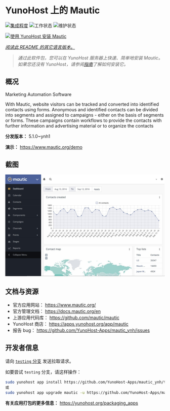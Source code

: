 <!--
注意：此 README 由 <https://github.com/YunoHost/apps/tree/master/tools/readme_generator> 自动生成
请勿手动编辑。
-->

# YunoHost 上的 Mautic

[![集成程度](https://dash.yunohost.org/integration/mautic.svg)](https://dash.yunohost.org/appci/app/mautic) ![工作状态](https://ci-apps.yunohost.org/ci/badges/mautic.status.svg) ![维护状态](https://ci-apps.yunohost.org/ci/badges/mautic.maintain.svg)

[![使用 YunoHost 安装 Mautic](https://install-app.yunohost.org/install-with-yunohost.svg)](https://install-app.yunohost.org/?app=mautic)

*[阅读此 README 的其它语言版本。](./ALL_README.md)*

> *通过此软件包，您可以在 YunoHost 服务器上快速、简单地安装 Mautic。*  
> *如果您还没有 YunoHost，请参阅[指南](https://yunohost.org/install)了解如何安装它。*

## 概况

Marketing Automation Software

With Mautic, website visitors can be tracked and converted into identified contacts using forms. Anonymous and identified contacts can be divided into segments and assigned to campaigns - either on the basis of segments or forms. These campaigns contain workflows to provide the contacts with further information and advertising material or to organize the contacts

**分发版本：** 5.1.0~ynh1

**演示：** <https://www.mautic.org/demo>

## 截图

![Mautic 的截图](./doc/screenshots/mautic-Screenshots.jpg)

## 文档与资源

- 官方应用网站： <https://www.mautic.org/>
- 官方管理文档： <https://docs.mautic.org/en>
- 上游应用代码库： <https://github.com/mautic/mautic>
- YunoHost 商店： <https://apps.yunohost.org/app/mautic>
- 报告 bug： <https://github.com/YunoHost-Apps/mautic_ynh/issues>

## 开发者信息

请向 [`testing` 分支](https://github.com/YunoHost-Apps/mautic_ynh/tree/testing) 发送拉取请求。

如要尝试 `testing` 分支，请这样操作：

```bash
sudo yunohost app install https://github.com/YunoHost-Apps/mautic_ynh/tree/testing --debug
或
sudo yunohost app upgrade mautic -u https://github.com/YunoHost-Apps/mautic_ynh/tree/testing --debug
```

**有关应用打包的更多信息：** <https://yunohost.org/packaging_apps>
